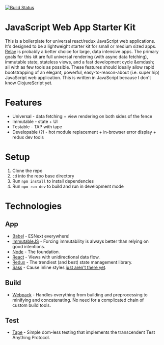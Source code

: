[![Build Status](https://travis-ci.org/elliotdickison/js-app-starter.svg?branch=master)](https://travis-ci.org/elliotdickison/js-app-starter)

# JavaScript Web App Starter Kit

This is a boilerplate for universal react/redux JavaScript web applications. It's designed to be a lightweight starter kit for small or medium sized apps. [Relay](https://facebook.github.io/relay/) is probably a better choice for large, data intensive apps. The primary goals for this kit are full universal rendering (with async data fetching), immutable state, stateless views, and a fast development cycle &emdash; all with as few tools as possible. These features should ideally allow rapid bootstrapping of an elegant, powerful, easy-to-reason-about (i.e. super hip) JavaScript web application. This is written in JavaScript because I don't know ClojureScript yet.

# Features

* Universal - data fetching + view rendering on both sides of the fence
* Immutable - state + UI
* Testable - TAP with tape
* Developable (?) - hot module replacement + in-browser error display + redux dev tools

# Setup

1. Clone the repo
2. `cd` into the repo base directory
3. Run `npm install` to install dependencies
4. Run `npm run dev` to build and run in development mode

# Technologies

## App
* [Babel](http://babeljs.io/) - ESNext everywhere!
* [ImmutableJS](https://facebook.github.io/immutable-js/) - Forcing immutability is always better than relying on good intentions.
* [Node](https://nodejs.org/) - The foundation.
* [React](http://facebook.github.io/react/) - Views with unidirectional data flow.
* [Redux](https://github.com/rackt/redux) - The trendiest (and best) state management library.
* [Sass](http://sass-lang.com/) - Cause inline styles [just aren't there yet](https://medium.com/@jedwatson/how-do-we-make-styles-in-components-play-nicely-with-server-side-rendering-25de9ecb1b49).

## Build
* [Webpack](https://webpack.github.io/) - Handles everything from building and preprocessing to minifying and concatenating. No need for a complicated chain of custom build tools.

## Test
* [Tape](https://github.com/substack/tape) - Simple dom-less testing that implements the transcendent Test Anything Protocol.